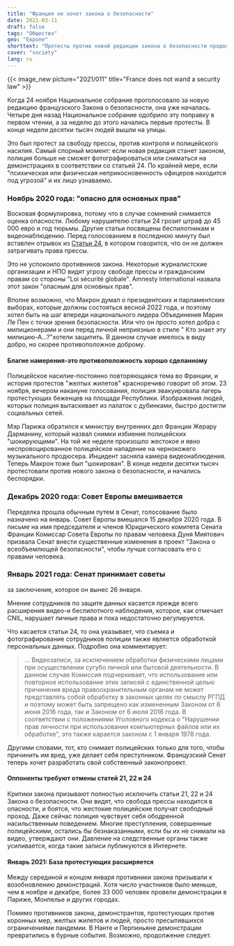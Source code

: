 ```yaml
---
title: "Франция не хочет закона о безопасности"
date: 2021-03-11
draft: false
tags: "Общество"
geo: "Европе"
shorttext: "Протесты против новой редакции закона о безопасности продолжаются. Критики считают, что гражданские права и права СМИ находятся под угрозой."
cover: "society"
lang: ru
---
```


{{< image_new picture="2021/011" title="France does not wand a security law" >}}

Когда 24 ноября Национальное собрание проголосовало за новую редакцию французского Закона о безопасности, она уже началась.  Четыре дня назад Национальное собрание одобрило эту поправку в первом чтении, а за неделю до этого начались первые протесты. В конце недели десятки тысяч людей вышли на улицы.

Это был протест за свободу прессы, против контроля и полицейского насилия. Самый спорный момент: если новая редакция станет законом, полиция больше не сможет фотографироваться или сниматься на демонстрациях в соответствии со статьей 24. По крайней мере, если "психическая или физическая неприкосновенность офицеров находится под угрозой" и их лицо узнаваемо.

### Ноябрь 2020 года: "опасно для основных прав"

Восковая формулировка, потому что в случае сомнений снимается оценка опасности. Любому нарушителю статьи 24 грозит штраф до 45 000 евро и год тюрьмы. Другие статьи посвящены беспилотникам и видеонаблюдению. Перед голосованием в последнюю минуту был вставлен отрывок из [Статьи 24](https://www.tagesschau.de/ausland/sicherheitsgesetz-frankreich-101.html "Mach Dir kein Bild"), в котором говорится, что он не должен затрагивать права прессы.

Это не успокоило противников закона. Некоторые журналистские организации и НПО видят угрозу свободе прессы и гражданским правам со стороны "Loi sécurité globale". Amnesty International назвала этот закон "опасным для основных прав".

Вполне возможно, что Макрон думал о президентских и парламентских выборах, которые должны состояться весной 2022 года, и поэтому хотел быть на шаг впереди национального лидера Объединения Марин Ле Пен с точки зрения безопасности. Или что он просто хотел добра с милиционерами и они перед личной неприязнью в стиле " Кто знает эту милицию-А...?"хотели защитить. В данном случае имелось в виду добро, но скорее противоположное доброму.

#### Благие намерения-это противоположность хорошо сделанному

Полицейское насилие-постоянно повторяющаяся тема во Франции, и история протестов "желтых жилетов" красноречиво говорит об этом. 23 ноября, вечером накануне голосования, полиция эвакуировала лагерь протестующих беженцев на площади Республики. Изображения людей, которых полиция вытаскивает из палаток с дубинками, быстро достигли социальных сетей.

Мэр Парижа обратился к министру внутренних дел Франции Жерару Дарманину, который назвал снимки избиения полицейских "шокирующими". На той же неделе произошло жестокое и явно неспровоцированное полицейское нападение на чернокожего музыкального продюсера. Инцидент засняла камера видеонаблюдения. Теперь Макрон тоже был "шокирован". В конце недели десятки тысяч протестовали против нового закона о безопасности, и начались беспорядки.

### Декабрь 2020 года: Совет Европы вмешивается

Переделка прошла обычным путем в Сенат, голосование было назначено на январь. Совет Европы вмешался 15 декабря 2020 года. В письме на имя председателя и членов Юридического комитета Сената Франции Комиссар Совета Европы по правам человека Дуня Миятович призвала Сенат внести существенные изменения в проект "Закона о всеобъемлющей безопасности", чтобы лучше согласовать его с правами человека.

### Январь 2021 года: Сенат принимает советы

за заключение, которое он вынес 26 января.

Мнение сотрудников по защите данных касается прежде всего расширения видео-и беспилотного наблюдения, которое, как отмечает CNIL, нарушает личные права и пока недостаточно регулируется.

Что касается статьи 24, то она указывает, что съемка и фотографирование сотрудников полиции также является обработкой персональных данных. Подробно она комментирует:

> ... Видеозаписи, за исключением обработки физическими лицами при осуществлении сугубо личной или бытовой деятельности. В данном случае Комиссия подчеркивает, что использование или повторное использование этих записей с единственной целью причинения вреда правоохранительным органам не может представлять собой обработку в законных целях по смыслу РГПД и поэтому может быть запрещено как измененным Законом от 6 июня 2016 года, так и Законом от 6 июля 2016 года. В соответствии с положениями Уголовного кодекса о "Нарушении прав личности при использовании компьютерных файлов или их обработке", это также карается законом с 1 января 1978 года.

Другими словами, тот, кто снимает полицейских только для того, чтобы причинить им вред, уже делает себя преступником. Французский Сенат теперь хочет разработать свой собственный законопроект.

#### Оппоненты требуют отмены статей 21, 22 и 24

Критики закона призывают полностью исключить статьи 21, 22 и 24 Закона о безопасности. Они видят, что свобода прессы находится в опасности, и боятся, что жестокие полицейские получат свободный проход. Даже сейчас полиция чувствует себя ободренной насильственным поведением. Многие преступления, совершенные полицейскими, остались бы безнаказанными, если бы их не снимали на видео, утверждают они. Давление на следственные органы также усиливается, когда такие записи публикуются в Интернете.

#### Январь 2021: База протестующих расширяется

Между серединой и концом января противники закона призывали к возобновлению демонстраций. Хотя число участников было меньше, чем в ноябре и декабре, более 33 000 человек провели демонстрации в Париже, Монпелье и других городах.

Помимо противников закона, демонстрантов, протестующих против коронных мер, желтых жилетов и людей, просто пресытившихся ограничениями пандемии. В Нанте и Перпиньяне демонстрации превратились в бурные события. Возможно, продолжение следует.
